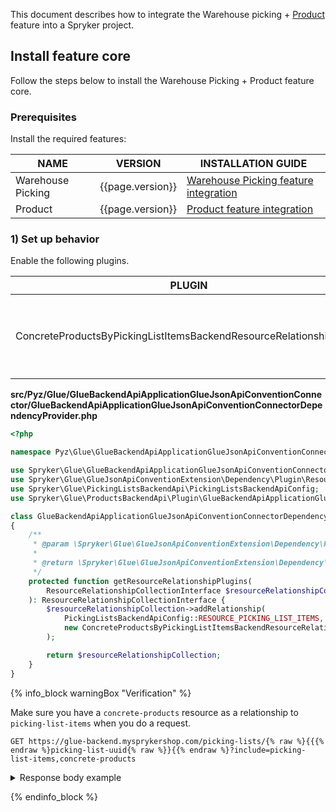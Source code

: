 


This document describes how to integrate the Warehouse picking + [Product](/docs/pbc/all/product-information-management/{{page.version}}/base-shop/feature-overviews/product-feature-overview/product-feature-overview.html) feature into a Spryker project.

## Install feature core

Follow the steps below to install the Warehouse Picking + Product feature core.

### Prerequisites

Install the required features:

| NAME              | VERSION          | INSTALLATION GUIDE                                                                                                                                                 |
|-------------------|------------------|-------------------------------------------------------------------------------------------------------------------------------------------------------------------|
| Warehouse Picking | {{page.version}} | [Warehouse Picking feature integration](/docs/pbc/all/install-features/{{page.version}}/install-the-warehouse-picking-feature.html)                    |
| Product           | {{page.version}} | [Product feature integration](/docs/pbc/all/product-information-management/{{page.version}}/base-shop/install-and-upgrade/install-features/install-the-product-feature.html) |

### 1) Set up behavior

Enable the following plugins.

| PLUGIN                                                              | SPECIFICATION                                                                           | PREREQUISITES | NAMESPACE                                                                                      |
|---------------------------------------------------------------------|-----------------------------------------------------------------------------------------|---------------|------------------------------------------------------------------------------------------------|
| ConcreteProductsByPickingListItemsBackendResourceRelationshipPlugin | Adds `concrete-products` resources as a relationship to `picking-list-items` resources. |               | Spryker\Glue\ProductsBackendApi\Plugin\GlueBackendApiApplicationGlueJsonApiConventionConnector |


**src/Pyz/Glue/GlueBackendApiApplicationGlueJsonApiConventionConnector/GlueBackendApiApplicationGlueJsonApiConventionConnectorDependencyProvider.php**

```php
<?php

namespace Pyz\Glue\GlueBackendApiApplicationGlueJsonApiConventionConnector;

use Spryker\Glue\GlueBackendApiApplicationGlueJsonApiConventionConnector\GlueBackendApiApplicationGlueJsonApiConventionConnectorDependencyProvider as SprykerGlueBackendApiApplicationGlueJsonApiConventionConnectorDependencyProvider;
use Spryker\Glue\GlueJsonApiConventionExtension\Dependency\Plugin\ResourceRelationshipCollectionInterface;
use Spryker\Glue\PickingListsBackendApi\PickingListsBackendApiConfig;
use Spryker\Glue\ProductsBackendApi\Plugin\GlueBackendApiApplicationGlueJsonApiConventionConnector\ConcreteProductsByPickingListItemsBackendResourceRelationshipPlugin;

class GlueBackendApiApplicationGlueJsonApiConventionConnectorDependencyProvider extends SprykerGlueBackendApiApplicationGlueJsonApiConventionConnectorDependencyProvider
{
    /**
     * @param \Spryker\Glue\GlueJsonApiConventionExtension\Dependency\Plugin\ResourceRelationshipCollectionInterface $resourceRelationshipCollection
     *
     * @return \Spryker\Glue\GlueJsonApiConventionExtension\Dependency\Plugin\ResourceRelationshipCollectionInterface
     */
    protected function getResourceRelationshipPlugins(
        ResourceRelationshipCollectionInterface $resourceRelationshipCollection,
    ): ResourceRelationshipCollectionInterface {
        $resourceRelationshipCollection->addRelationship(
            PickingListsBackendApiConfig::RESOURCE_PICKING_LIST_ITEMS,
            new ConcreteProductsByPickingListItemsBackendResourceRelationshipPlugin(),
        );

        return $resourceRelationshipCollection;
    }
}


```

{% info_block warningBox "Verification" %}

Make sure you have a `concrete-products` resource as a relationship to `picking-list-items` when you do a request.

`GET https://glue-backend.mysprykershop.com/picking-lists/{% raw %}{{{% endraw %}picking-list-uuid{% raw %}}{{% endraw %}?include=picking-list-items,concrete-products`
<details>
  <summary markdown='span'>Response body example</summary>
```json
{
    "data": {
        "id": "14baa0f3-e6e7-5aa8-bc6c-c02ec39ca77b",
        "type": "picking-lists",
        "attributes": {
            "status": "ready-for-picking",
            "createdAt": "2023-03-23 15:47:07.000000",
            "updatedAt": "2023-03-23 15:49:57.000000"
        },
        "relationships": {
            "picking-list-items": {
                "data": [
                    {
                        "id": "65bb3aec-0a45-5ec6-9b12-bbca6551d87f",
                        "type": "picking-list-items"
                    }
                ]
            }
        },
        "links": {
            "self": "https://glue-backend.mysprykershop.com/picking-lists/14baa0f3-e6e7-5aa8-bc6c-c02ec39ca77b?include=picking-list-items,concrete-products"
        }
    },
    "included": [
        {
            "id": "141_29380410",
            "type": "concrete-products",
            "attributes": {
                "sku": "141_29380410",
                "name": "Asus Zenbook US303UB"
            },
            "links": {
                "self": "https://glue-backend.mysprykershop.com/concrete-products/141_29380410?include=picking-list-items,concrete-products"
            }
        },
        {
            "id": "65bb3aec-0a45-5ec6-9b12-bbca6551d87f",
            "type": "picking-list-items",
            "attributes": {
                "quantity": 1,
                "numberOfPicked": 0,
                "numberOfNotPicked": 0,
                "orderItem": {
                    "uuid": "31e21001-e544-5533-9754-51331c8c9ac5",
                    "sku": "141_29380410",
                    "quantity": 1,
                    "name": "Asus Zenbook US303UB",
                    "amountSalesUnit": null
                }
            },
            "relationships": {
                "concrete-products": {
                    "data": [
                        {
                            "id": "141_29380410",
                            "type": "concrete-products"
                        }
                    ]
                }
            },
            "links": {
                "self": "https://glue-backend.mysprykershop.com/picking-list-items/65bb3aec-0a45-5ec6-9b12-bbca6551d87f?include=picking-list-items,concrete-products"
            }
        }
    ]
}
```
</details>

{% endinfo_block %}
